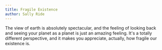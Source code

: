 ```yaml
---
title: Fragile Existence
author: Sally Ride
---
```


The view of earth is absolutely spectacular, and the feeling of looking back and seeing your planet as a planet is just an amazing feeling. It's a totally different perspective, and it makes you appreciate, actually, how fragile our existence is.
